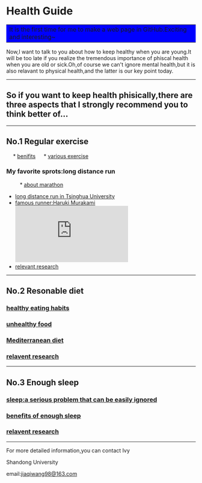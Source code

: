 # Health Guide

<table><tr><td bgcolor=blue>It is the first time for me to make a web page in GitHub.Exciting and interesting~</td></tr></table>

Now,I want to talk to you about how to keep healthy when you are young.It will be too late if you realize the tremendous importance of phiscal health when you are old or sick.Oh,of course we can't ignore mental health,but it is also relavant to physical health,and the latter is our key point today.
***
## So if you want to keep health phisically,there are three aspects that I strongly recommend you to think better of...
***
## No.1 Regular exercise
&emsp; * [benifits](https://wenku.baidu.com/view/0c0a4a7ab5daa58da0116c175f0e7cd18425182f.html?from=search)
&emsp; * [various exercise](https://baike.so.com/doc/5327389-5562561.html#5327389-5562561-3)
### My favorite sprots:long distance run
&emsp; &emsp; * [about marathon](https://baike.baidu.com/item/%E9%A9%AC%E6%8B%89%E6%9D%BE/18579)
  * [long distance run in Tsinghua University](http://news.tsinghua.edu.cn/publish/thunews/9650/2019/20190708131638661555368/20190708131638661555368_.html)
  * [famous runner:Haruki Murakami](https://baike.baidu.com/item/%E6%9D%91%E4%B8%8A%E6%98%A5%E6%A0%91/1070)
  ![村上春树在跑步](http://z.hangzhou.com.cn/ezgc/2014/mls/content/2014-11/05/content_5513812.htm)
* [relevant research](http://news.bioon.com/article/6738987.html)
***
## No.2 Resonable diet
### [healthy eating habits](https://baike.baidu.com/item/%E5%81%A5%E5%BA%B7%E9%A5%AE%E9%A3%9F%E4%B9%A0%E6%83%AF/2314752?fr=aladdin)
### [unhealthy food](https://baike.baidu.com/item/%E5%8D%81%E5%A4%A7%E5%9E%83%E5%9C%BE%E9%A3%9F%E7%89%A9/7314558?fromtitle=%E5%8D%81%E5%A4%A7%E5%9E%83%E5%9C%BE%E9%A3%9F%E5%93%81&fromid=4158748&fr=aladdin)
### [Mediterranean diet](https://baike.baidu.com/item/%E5%9C%B0%E4%B8%AD%E6%B5%B7%E5%BC%8F%E9%A5%AE%E9%A3%9F/1839381?fr=aladdin)
### [relavent research](http://news.bioon.com/article/6742094.html)
***
## No.3 Enough sleep
### [sleep:a serious problem that can be easily ignored](https://baijiahao.baidu.com/s?id=1639376100562789943&wfr=spider&for=pc)
### [benefits of enough sleep](https://www.sohu.com/a/202576109_771379)
### [relavent research](http://news.bioon.com/article/6739029.html)

***
For more detailed information,you can contact Ivy

Shandong University

email:jiaqiwang98@163.com

